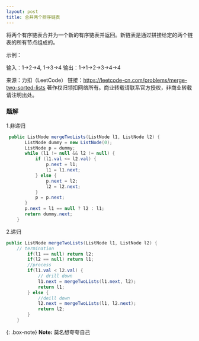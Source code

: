 ```yaml
---
layout: post
title: 合并两个排序链表
---
```

将两个有序链表合并为一个新的有序链表并返回。新链表是通过拼接给定的两个链表的所有节点组成的。 

示例：

输入：1->2->4, 1->3->4
输出：1->1->2->3->4->4

来源：力扣（LeetCode）
链接：https://leetcode-cn.com/problems/merge-two-sorted-lists
著作权归领扣网络所有。商业转载请联系官方授权，非商业转载请注明出处。

### 题解
1.非递归  
``` java
 public ListNode mergeTwoLists(ListNode l1, ListNode l2) {
       ListNode dummy = new ListNode(0);
       ListNode p = dummy;
       while (l1 != null && l2 != null) {
           if (l1.val <= l2.val) {
               p.next = l1;
               l1 = l1.next;
           } else {
               p.next = l2;
               l2 = l2.next;
           }
           p = p.next;
       }
       p.next = l1 == null ? l2 : l1;
       return dummy.next; 
    }
```  
2.递归  
``` java
public ListNode mergeTwoLists(ListNode l1, ListNode l2) {
    // termination
        if(l1 == null) return l2;
        if(l2 == null) return l1;
        //process
        if(l1.val < l2.val) {
            // drill down
            l1.next = mergeTwoLists(l1.next, l2);
            return l1;
        } else {
            //deill down
            l2.next = mergeTwoLists(l1, l2.next);
            return l2;
        }
    }
```  
{: .box-note}
**Note:** 莫名想夸夸自己
